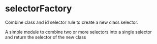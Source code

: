 # selectorFactory
Combine class and id selector rule to create a new class selector.

A simple module to combine two or more selectors into a single selector and return the selector of the new class

